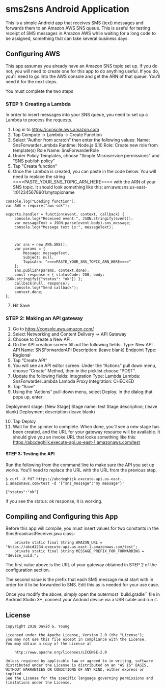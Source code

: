 # sms2sns Android Application

This is a simple Android app that receives SMS (text) messages and forwards them to an Amazon AWS SNS queue.
This is useful for testing receipt of SMS messages in Amazon AWS while waiting for a long code to be assigned, something that
can take several business days.  

## Configuring AWS

This app assumes you already have an Amazon SNS topic set up.  If you do not, you will need
to create one for this app to do anything useful.  If you do, you'll need to go into the AWS
console and get the ARN of that queue.  You'll need it for the next steps.

You must complete the two steps 

### STEP 1: Creating a Lambda

In order to insert messages into your SNS queue, you need to set up a Lambda to process
the requests.

1. Log in to https://console.aws.amazon.com
2. Tap Compute -> Lambda -> Create Function
3. Select “Author from scratch” then enter the following values:
   Name: SnsForwarderLambda
   Runtime: Node.js 6.10
   Role: Create new role from template(s)
   Role Name: SnsForwarderRole
4. Under Policy Templates, choose "Simple Microservice permissions" and  "SNS publish policy"
5. Tap "Create function"
6. Once the Lambda is created, you can paste in the code below.  You will need to replace the string ====PASTE_YOUR_SNS_TOPIC_ARN_HERE==== with the ARN of your SNS topic.  It should look something like this: arn:aws:sns:us-east-1:012345678901:mytopicname

 ```
 console.log("Loading function");
 var AWS = require("aws-sdk"); 
 
 exports.handler = function(event, context, callback) {
     console.log("Received event:", JSON.stringify(event));
     var messageText = JSON.parse(event.body).sns_message;
     console.log("Message text is:", messageText); 



     var sns = new AWS.SNS();
     var params = {
         Message: messageText, 
         Subject: null,
         TopicArn: "====PASTE_YOUR_SNS_TOPIC_ARN_HERE===="
     };
     sns.publish(params, context.done);
     const response = { statusCode: 200, body: JSON.stringify({"status": "ok"}) };
     callback(null, response);  
     console.log("Send callback");
     context.done;
 };
 ```
7. Hit Save


### STEP 2: Making an API gateway

1. Go to https://console.aws.amazon.com/
2. Select Networking and Content Delivery -> API Gateway
3. Choose to Create a New API.  
4. On the API creation screen fill out the following fields:
  Type: New API
  API Name: SNSForwarderAPI
  Description: (leave blank)
  Endpoint Type: Regional
5. Tap “Create API”
6. You will see an API editor screen.  Under the “Actions” pull down menu, choose “Create” Method, then in the picklist choose “POST”. 
7. Update the following fields:
   Integration Type: Lambda
   Lambda: SnsForwarderLambda
   Lambda Proxy Integration: CHECKED
8. Tap “Save”
9. Using the “Actions” pull-down menu, select Deploy.  In the dialog that pops up, enter:
   
  Deployment stage: [New Stage]
  Stage name: test
  Stage description; (leave blank)
  Deployment description (leave blank)
   
10. Tap Deploy
11. Wait for the spinner to complete.  When done, you’ll see a new stage has been created, and the URL for your gateway resource will be available.  It should give you an invoke URL that looks something like this: https://abcdeghijk.execute-api.us-east-1.amazonaws.com/test

#### STEP 3: Testing the API

Run the following from the command line to make sure the API you set up works.  You'll need to replace the URL with the URL from the previous step.

```
$ curl -X PUT https://abcdeghijk.execute-api.us-east-1.amazonaws.com/test -d '{"sns_message":"my message"}'

{"status":"ok"}
```

If you see the status: ok response, it is working.


## Compiling and Configuring this App

Before this app will compile, you must insert values for two constants in the SmsBroadcastReceiver.java class:

```
    private static final String AMAZON_URL = "https://abcd1234.execute-api.us-east-1.amazonaws.com/test";
    private static final String MESSAGE_PREFIX_FOR_FORWARDING = "device_uuid:"; 
```

The first value above is the URL of your gateway obtained in STEP 2 of the configuration section.

The second value is the prefix that each SMS message must start with in order for it to be forwarded to SNS.  Edit this as is needed for your use case.

Once you modify the above, simply open the outermost `build.gradle`` file in Android Studio 3+, connect your Android device via a USB cable and run it.


## License

```
Copyright 2018 David G. Young

Licensed under the Apache License, Version 2.0 (the "License");
you may not use this file except in compliance with the License.
You may obtain a copy of the License at

    http://www.apache.org/licenses/LICENSE-2.0

Unless required by applicable law or agreed to in writing, software
distributed under the License is distributed on an "AS IS" BASIS,
WITHOUT WARRANTIES OR CONDITIONS OF ANY KIND, either express or implied.
See the License for the specific language governing permissions and
limitations under the License.
```
